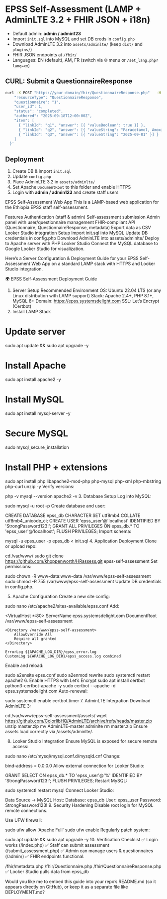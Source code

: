 # EPSS Self-Assessment (LAMP + AdminLTE 3.2 + FHIR JSON + i18n)

- Default admin: **admin / admin123**
- Import `init.sql` into MySQL and set DB creds in `config.php`
- Download AdminLTE 3.2 into `assets/adminlte/` (keep `dist/` and `plugins/`)
- FHIR JSON endpoints at `/fhir/`
- Languages: EN (default), AM, FR (switch via 🌐 menu or `/set_lang.php?lang=xx`)

## CURL: Submit a QuestionnaireResponse
```bash
curl -X POST "https://your-domain/fhir/QuestionnaireResponse.php"   -H "Content-Type: application/json"   -d '{
    "resourceType": "QuestionnaireResponse",
    "questionnaire": "1",
    "user_id": 1,
    "status": "completed",
    "authored": "2025-09-18T12:00:00Z",
    "item": [
      { "linkId": "q1", "answer": [{ "valueBoolean": true }] },
      { "linkId": "q2", "answer": [{ "valueString": "Paracetamol, Amoxicillin" }] },
      { "linkId": "q3", "answer": [{ "valueString": "2025-09-01" }] }
    ]
  }'
```

## Deployment
1. Create DB & import `init.sql`
2. Update `config.php`
3. Place AdminLTE 3.2 in `assets/adminlte/`
4. Set Apache `DocumentRoot` to this folder and enable HTTPS
5. Login with **admin / admin123** and create staff users

EPSS Self-Assessment Web App
This is a LAMP-based web application for the Ethiopia EPSS staff self-assessment.

Features
Authentication (staff & admin)
Self-assessment submission
Admin panel with user/questionnaire management
FHIR-compliant API (Questionnaire, QuestionnaireResponse, metadata)
Export data as CSV
Looker Studio integration
Setup
Import init.sql into MySQL
Update DB credentials in config.php
Download AdminLTE into assets/adminlte/
Deploy to Apache server with PHP
Looker Studio
Connect the MySQL database to Google Looker Studio for visualization.

Here’s a Server Configuration & Deployment Guide for your EPSS Self-Assessment Web App on a standard LAMP stack with HTTPS and Looker Studio integration.

🌍 EPSS Self-Assessment Deployment Guide
1. Server Setup
Recommended Environment
OS: Ubuntu 22.04 LTS (or any Linux distribution with LAMP support)
Stack: Apache 2.4+, PHP 8.1+, MySQL 8+
Domain: https://epss.systemsdelight.com
SSL: Let’s Encrypt (Certbot)
2. Install LAMP Stack
# Update server
sudo apt update && sudo apt upgrade -y

# Install Apache
sudo apt install apache2 -y

# Install MySQL
sudo apt install mysql-server -y

# Secure MySQL
sudo mysql_secure_installation

# Install PHP + extensions
sudo apt install php libapache2-mod-php php-mysql php-xml php-mbstring php-curl unzip -y
Verify versions:

php -v
mysql --version
apache2 -v
3. Database Setup
Log into MySQL:

sudo mysql -u root -p
Create database and user:

CREATE DATABASE epss_db CHARACTER SET utf8mb4 COLLATE utf8mb4_unicode_ci;
CREATE USER 'epss_user'@'localhost' IDENTIFIED BY 'StrongPassword123!';
GRANT ALL PRIVILEGES ON epss_db.* TO 'epss_user'@'localhost';
FLUSH PRIVILEGES;
Import schema:

mysql -u epss_user -p epss_db < init.sql
4. Application Deployment
Clone or upload repo:

cd /var/www/
sudo git clone https://github.com/khoppenworth/HRassess.git epss-self-assessment
Set permissions:

sudo chown -R www-data:www-data /var/www/epss-self-assessment
sudo chmod -R 755 /var/www/epss-self-assessment
Update DB credentials in config.php.

5. Apache Configuration
Create a new site config:

sudo nano /etc/apache2/sites-available/epss.conf
Add:

<VirtualHost *:80>
    ServerName epss.systemsdelight.com
    DocumentRoot /var/www/epss-self-assessment

    <Directory /var/www/epss-self-assessment>
        AllowOverride All
        Require all granted
    </Directory>

    ErrorLog ${APACHE_LOG_DIR}/epss_error.log
    CustomLog ${APACHE_LOG_DIR}/epss_access.log combined
</VirtualHost>
Enable and reload:

sudo a2ensite epss.conf
sudo a2enmod rewrite
sudo systemctl restart apache2
6. Enable HTTPS with Let’s Encrypt
sudo apt install certbot python3-certbot-apache -y
sudo certbot --apache -d epss.systemsdelight.com
Auto-renewal:

sudo systemctl enable certbot.timer
7. AdminLTE Integration
Download AdminLTE 3:

cd /var/www/epss-self-assessment/assets/
wget https://github.com/ColorlibHQ/AdminLTE/archive/refs/heads/master.zip
unzip master.zip
mv AdminLTE-master adminlte
rm master.zip
Ensure assets load correctly via /assets/adminlte/.

8. Looker Studio Integration
Ensure MySQL is exposed for secure remote access:

sudo nano /etc/mysql/mysql.conf.d/mysqld.cnf
Change:

bind-address = 0.0.0.0
Allow external connection for Looker Studio:

GRANT SELECT ON epss_db.* TO 'epss_user'@'%' IDENTIFIED BY 'StrongPassword123!';
FLUSH PRIVILEGES;
Restart MySQL:

sudo systemctl restart mysql
Connect Looker Studio:

Data Source → MySQL
Host: <server-ip-or-domain>
Database: epss_db
User: epss_user
Password: StrongPassword123!
9. Security Hardening
Disable root login for MySQL remote connections.

Use UFW firewall:

sudo ufw allow 'Apache Full'
sudo ufw enable
Regularly patch system:

sudo apt update && sudo apt upgrade -y
10. Verification Checklist
✅ Login works (/index.php) ✅ Staff can submit assessment (/submit_assessment.php) ✅ Admin can manage users & questionnaires (/admin/) ✅ FHIR endpoints functional:

/fhir/metadata.php
/fhir/Questionnaire.php
/fhir/QuestionnaireResponse.php
✅ Looker Studio pulls data from epss_db

Would you like me to embed this guide into your repo’s README.md (so it appears directly on GitHub), or keep it as a separate file like DEPLOYMENT.md?
